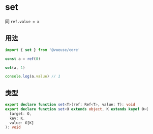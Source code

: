 # set

同 `ref.value = x`

## 用法

```ts
import { set } from '@vueuse/core'

const a = ref(0)

set(a, 1)

console.log(a.value) // 1
```

## 类型

```ts
export declare function set<T>(ref: Ref<T>, value: T): void
export declare function set<O extends object, K extends keyof O>(
  target: O,
  key: K,
  value: O[K]
): void
```
